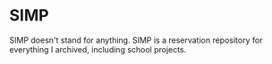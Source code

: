 # SIMP
SIMP doesn't stand for anything. SIMP is a reservation repository for everything I archived, including school projects.
